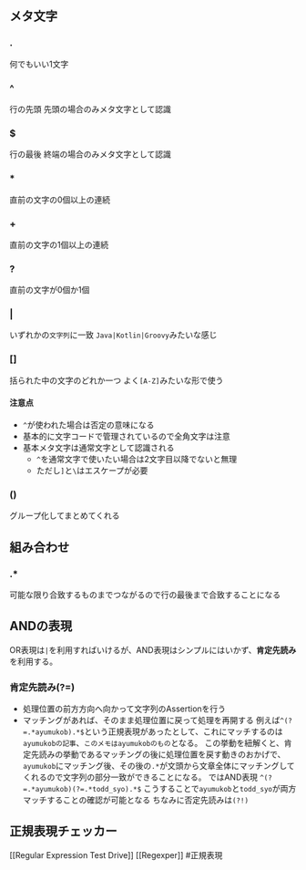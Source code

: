 ## メタ文字
### .
何でもいい1文字
### ^
行の先頭
先頭の場合のみメタ文字として認識
### $
行の最後
終端の場合のみメタ文字として認識
### *
直前の文字の0個以上の連続
### +
直前の文字の1個以上の連続
### ?
直前の文字が0個か1個
### |
いずれかの`文字列`に一致
`Java|Kotlin|Groovy`みたいな感じ
### []
括られた中の文字のどれか一つ
よく`[A-Z]`みたいな形で使う
#### 注意点
- `^`が使われた場合は否定の意味になる
- 基本的に文字コードで管理されているので全角文字は注意
- 基本メタ文字は通常文字として認識される
	- `^`を通常文字で使いたい場合は2文字目以降でないと無理
	- ただし`]`と`\`はエスケープが必要
### ()
グループ化してまとめてくれる
## 組み合わせ
### .*
可能な限り合致するものまでつながるので行の最後まで合致することになる
## ANDの表現
OR表現は`|`を利用すればいけるが、AND表現はシンプルにはいかず、**肯定先読み**を利用する。
### 肯定先読み(?=)
- 処理位置の前方方向へ向かって文字列のAssertionを行う
- マッチングがあれば、そのまま処理位置に戻って処理を再開する
例えば`^(?=.*ayumukob).*$`という正規表現があったとして、これにマッチするのは`ayumukobの記事`、`このメモはayumukobのもの`となる。
この挙動を紐解くと、肯定先読みの挙動であるマッチングの後に処理位置を戻す動きのおかげで、`ayumukob`にマッチング後、その後の`.*`が文頭から文章全体にマッチングしてくれるので文字列の部分一致ができることになる。
ではAND表現
`^(?=.*ayumukob)(?=.*todd_syo).*$`
こうすることで`ayumukob`と`todd_syo`が両方マッチすることの確認が可能となる
ちなみに否定先読みは`(?!)`
## 正規表現チェッカー
[[Regular Expression Test Drive]]
[[Regexper]]
#正規表現
